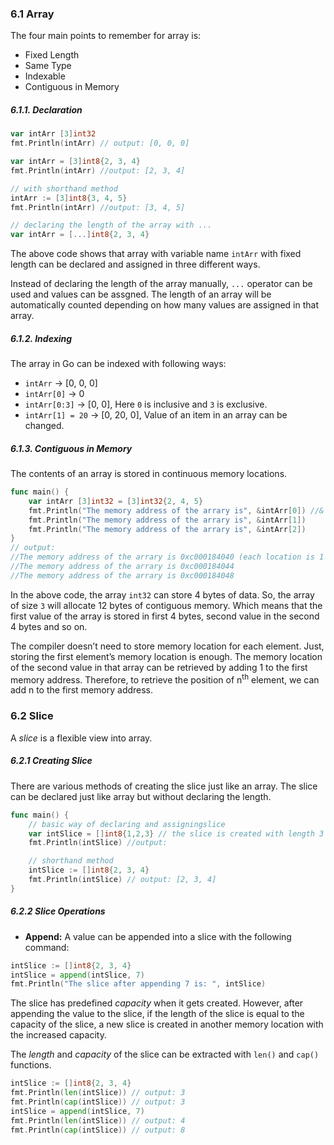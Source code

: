 ### 6.1 Array
The four main points to remember for array is:
- Fixed Length
- Same Type
- Indexable
- Contiguous in Memory

##### 6.1.1. Declaration
 ```Go
var intArr [3]int32
fmt.Println(intArr) // output: [0, 0, 0]

var intArr = [3]int8{2, 3, 4}
fmt.Println(intArr) //output: [2, 3, 4]

// with shorthand method
intArr := [3]int8{3, 4, 5} 
fmt.Println(intArr) //output: [3, 4, 5]

// declaring the length of the array with ...
var intArr = [...]int8{2, 3, 4}
```
 The above code shows that array with variable name `intArr` with fixed length can be declared and assigned in three different ways.

Instead of declaring the length of the array manually, `...` operator can be used and values can be assgned. The length of an array will be automatically counted depending on how many values are assigned in that array.

##### 6.1.2. Indexing
The array in Go can be indexed with following ways:
- `intArr` &rarr; [0, 0, 0]
- `intArr[0]` &rarr; 0
- `intArr[0:3]` &rarr; [0, 0], Here `0` is inclusive and `3` is exclusive. 
- `intArr[1] = 20` &rarr; [0, 20, 0], Value of an item in an array can be changed.

##### 6.1.3. Contiguous in Memory
The contents of an array is stored in continuous memory locations.
```Go
func main() {
	var intArr [3]int32 = [3]int32{2, 4, 5}
	fmt.Println("The memory address of the arrary is", &intArr[0]) //& prints out the memory location of that variable.
	fmt.Println("The memory address of the arrary is", &intArr[1])
	fmt.Println("The memory address of the arrary is", &intArr[2])
}
// output: 
//The memory address of the arrary is 0xc000184040 (each location is 1 byte)
//The memory address of the arrary is 0xc000184044
//The memory address of the arrary is 0xc000184048
```

In the above code, the array `int32` can store 4 bytes of data. So, the array of size `3` will allocate 12 bytes of contiguous memory. Which means that the first value of the array is stored in first 4 bytes, second value in the second 4 bytes and so on. 

The compiler doesn’t need to store memory location for each element. Just, storing the first element’s memory location is enough. The memory location of the second value in that array can be retrieved by adding 1 to the first memory address. Therefore, to retrieve the position of n<sup>th</sup> element, we can add n to the first memory address.

### 6.2 Slice
A *slice* is a flexible view into array. 

##### 6.2.1 Creating Slice
There are various methods of creating the slice just like an array. The slice can be declared just like array but without declaring the length. 
```Go
func main() {
	// basic way of declaring and assigningslice
	var intSlice = []int8{1,2,3} // the slice is created with length 3
	fmt.Println(intSlice) //output: 

	// shorthand method
	intSlice := []int8{2, 3, 4}
	fmt.Println(intSlice) // output: [2, 3, 4]
}
```

##### 6.2.2 Slice Operations
- **Append:**
A value can be appended into a slice with the following command:
```Go
intSlice := []int8{2, 3, 4}
intSlice = append(intSlice, 7)
fmt.Println("The slice after appending 7 is: ", intSlice)
```

The slice has predefined *capacity* when it gets created. However, after appending the value to the slice, if the length of the slice is equal to the capacity of the slice, a new slice is created in another memory location with the increased capacity.

The *length* and *capacity* of the slice can be extracted with `len()` and `cap()` functions.
```Go
intSlice := []int8{2, 3, 4}
fmt.Println(len(intSlice)) // output: 3
fmt.Println(cap(intSlice)) // output: 3
intSlice = append(intSlice, 7)
fmt.Println(len(intSlice)) // output: 4
fmt.Println(cap(intSlice)) // output: 8
```

